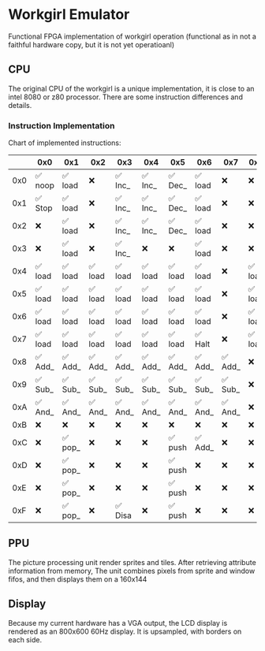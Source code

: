 # Workgirl Emulator

Functional FPGA implementation of workgirl operation (functional as in not a faithful hardware copy, but it is not yet operatioanl)

## CPU

The original CPU of the workgirl is a unique implementation, it is close to an intel 8080 or z80 processor.
There are some instruction differences and details.

### Instruction Implementation

Chart of implemented instructions:

| | 0x0 | 0x1 | 0x2 | 0x3 | 0x4 | 0x5 | 0x6 | 0x7 | 0x8 | 0x9 | 0xA | 0xB | 0xC | 0xD | 0xE | 0xF |
| ---- | ---- | ---- | ---- | ---- | ---- | ---- | ---- | ---- | ---- | ---- | ---- | ---- | ---- | ---- | ---- | ---- |
0x0 | &#x2705; noop | &#x2705; load | &#x274C; | &#x2705; Inc_ | &#x2705; Inc_ | &#x2705; Dec_ | &#x2705; load | &#x274C; | &#x274C; | &#x274C; | &#x2705; load | &#x2705; Dec_ | &#x274C; | &#x274C; | &#x2705; load | &#x274C;| 
0x1 | &#x2705; Stop | &#x2705; load | &#x274C; | &#x2705; Inc_ | &#x2705; Inc_ | &#x2705; Dec_ | &#x2705; load | &#x274C; | &#x274C; | &#x274C; | &#x2705; load | &#x2705; Dec_ | &#x274C; | &#x274C; | &#x2705; load | &#x274C;| 
0x2 | &#x274C; | &#x2705; load | &#x274C; | &#x2705; Inc_ | &#x2705; Inc_ | &#x2705; Dec_ | &#x2705; load | &#x274C; | &#x274C; | &#x274C; | &#x274C; | &#x2705; Dec_ | &#x274C; | &#x274C; | &#x2705; load | &#x274C;| 
0x3 | &#x274C; | &#x2705; load | &#x274C; | &#x2705; Inc_ | &#x274C; | &#x274C; | &#x2705; load | &#x274C; | &#x274C; | &#x274C; | &#x274C; | &#x2705; Dec_ | &#x274C; | &#x274C; | &#x2705; load | &#x274C;| 
0x4 | &#x2705; load | &#x2705; load | &#x2705; load | &#x2705; load | &#x2705; load | &#x2705; load | &#x2705; load | &#x274C; | &#x2705; load | &#x2705; load | &#x2705; load | &#x2705; load | &#x2705; load | &#x2705; load | &#x2705; load | &#x274C;| 
0x5 | &#x2705; load | &#x2705; load | &#x2705; load | &#x2705; load | &#x2705; load | &#x2705; load | &#x2705; load | &#x274C; | &#x2705; load | &#x2705; load | &#x2705; load | &#x2705; load | &#x2705; load | &#x2705; load | &#x2705; load | &#x274C;| 
0x6 | &#x2705; load | &#x2705; load | &#x2705; load | &#x2705; load | &#x2705; load | &#x2705; load | &#x2705; load | &#x274C; | &#x2705; load | &#x2705; load | &#x2705; load | &#x2705; load | &#x2705; load | &#x274C; | &#x2705; load | &#x274C;| 
0x7 | &#x2705; load | &#x2705; load | &#x2705; load | &#x2705; load | &#x2705; load | &#x2705; load | &#x2705; Halt | &#x274C; | &#x2705; load | &#x2705; load | &#x2705; load | &#x2705; load | &#x2705; load | &#x2705; load | &#x2705; load | &#x2705; load| 
0x8 | &#x2705; Add_ | &#x2705; Add_ | &#x2705; Add_ | &#x2705; Add_ | &#x2705; Add_ | &#x2705; Add_ | &#x2705; Add_ | &#x2705; Add_ | &#x274C; | &#x274C; | &#x274C; | &#x274C; | &#x274C; | &#x274C; | &#x274C; | &#x274C;| 
0x9 | &#x2705; Sub_ | &#x2705; Sub_ | &#x2705; Sub_ | &#x2705; Sub_ | &#x2705; Sub_ | &#x2705; Sub_ | &#x2705; Sub_ | &#x2705; Sub_ | &#x274C; | &#x274C; | &#x274C; | &#x274C; | &#x274C; | &#x274C; | &#x274C; | &#x274C;| 
0xA | &#x2705; And_ | &#x2705; And_ | &#x2705; And_ | &#x2705; And_ | &#x2705; And_ | &#x2705; And_ | &#x2705; And_ | &#x2705; And_ | &#x274C; | &#x274C; | &#x274C; | &#x274C; | &#x274C; | &#x274C; | &#x274C; | &#x274C;| 
0xB | &#x274C; | &#x274C; | &#x274C; | &#x274C; | &#x274C; | &#x274C; | &#x274C; | &#x274C; | &#x274C; | &#x274C; | &#x274C; | &#x274C; | &#x274C; | &#x274C; | &#x274C; | &#x274C;| 
0xC | &#x274C; | &#x2705; pop_ | &#x274C; | &#x274C; | &#x274C; | &#x2705; push | &#x2705; Add_ | &#x274C; | &#x274C; | &#x274C; | &#x274C; | &#x274C; | &#x274C; | &#x274C; | &#x274C; | &#x274C;| 
0xD | &#x274C; | &#x2705; pop_ | &#x274C; | &#x274C; | &#x274C; | &#x2705; push | &#x274C; | &#x274C; | &#x274C; | &#x274C; | &#x274C; | &#x274C; | &#x274C; | &#x274C; | &#x274C; | &#x274C;| 
0xE | &#x274C; | &#x2705; pop_ | &#x274C; | &#x274C; | &#x274C; | &#x2705; push | &#x274C; | &#x274C; | &#x274C; | &#x274C; | &#x274C; | &#x274C; | &#x274C; | &#x274C; | &#x274C; | &#x274C;| 
0xF | &#x274C; | &#x2705; pop_ | &#x274C; | &#x2705; Disa | &#x274C; | &#x2705; push | &#x274C; | &#x274C; | &#x274C; | &#x274C; | &#x2705; load | &#x2705; Enab | &#x274C; | &#x274C; | &#x274C; | 




## PPU

The picture processing unit render sprites and tiles. After retrieving attribute information from memory,
The unit combines pixels from sprite and window fifos, and then displays them on a 160x144

## Display

Because my current hardware has a VGA output, the LCD display is rendered as an 800x600 60Hz display. It is upsampled, with borders on each side.
